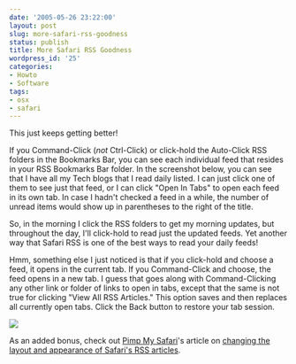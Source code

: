 ```yaml
---
date: '2005-05-26 23:22:00'
layout: post
slug: more-safari-rss-goodness
status: publish
title: More Safari RSS Goodness
wordpress_id: '25'
categories:
- Howto
- Software
tags:
- osx
- safari
---
```


This just keeps getting better!

If you Command-Click (_not_ Ctrl-Click) or click-hold the Auto-Click RSS folders in the Bookmarks Bar, you can see each individual feed that resides in your RSS Bookmarks Bar folder.  In the screenshot below, you can see that I have all my Tech blogs that I read daily listed.  I can just click one of them to see just that feed, or I can click "Open In Tabs" to open each feed in its own tab.  In case I hadn't checked a feed in a while, the number of unread items would show up in parentheses to the right of the title.

So, in the morning I click the RSS folders to get my morning updates, but throughout the day, I'll click-hold to read just the updated feeds.  Yet another way that Safari RSS is one of the best ways to read your daily feeds!

Hmm, something else I just noticed is that if you click-hold and choose a feed, it opens in the current tab.  If you Command-Click and choose, the feed opens in a new tab.  I guess that goes along with Command-Clicking any other link or folder of links to open in tabs, except that the same is not true for clicking "View All RSS Articles." This option saves and then replaces all currently open tabs.  Click the Back button to restore your tab session.

[![](http://photos12.flickr.com/15873063_aaad38fad2_o.png)](http://www.flickr.com/photos/third/15873063/)

As an added bonus, check out [Pimp My Safari](http://pimpmysafari.com/)'s article on [changing the layout and appearance of Safari's RSS articles](http://pimpmysafari.com/blog/change-the-appearance-of-safaris-rss-view).
